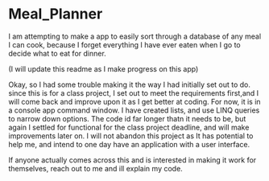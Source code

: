 # Meal_Planner
I am attempting to make a app to easily sort through a database of any meal I can cook, because I forget everything I have ever eaten when I go to decide what to eat for dinner. 

(I will update this readme as I make progress on this app)

Okay, so I had some trouble making it the way I had initially set out to do. since this is for a class project, I set out to meet the requirements first,and I will come back and improve upon it as I get better at coding. For now, it is in a console app command window. I have created lists, and use LINQ queries to narrow down options. The code id far longer thatn it needs to be, but again I settled for functional for the class project deadline, and will make improvements later on. I will not abandon this project as It has potential to help me, and intend to one day have an application with a user interface.

If anyone actually comes across this and is interested in making it work for themselves, reach out to me and ill explain my code.
